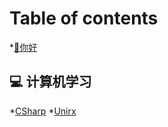# Table of contents

*[👋你好](README.md)

## 💻 计算机学习<a href="#cs" id="cs"></a>

*[CSharp](cs/csharp.md)
*[Unirx](cs/unirx.md)

